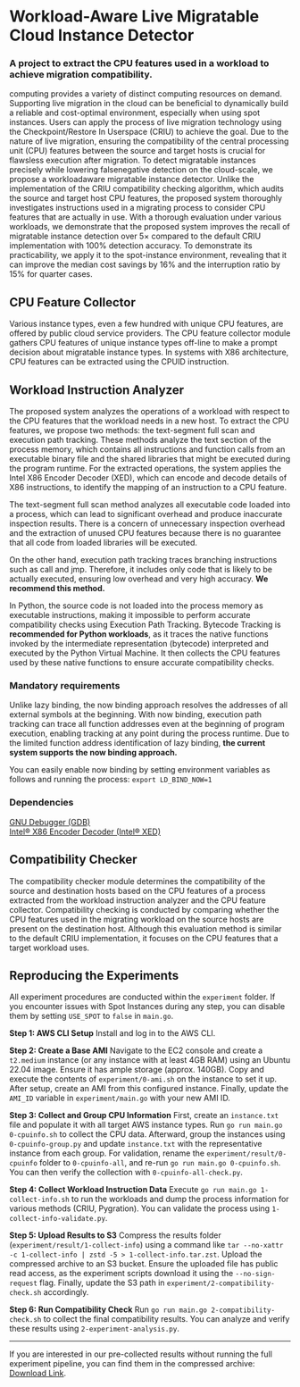 # Workload-Aware Live Migratable Cloud Instance Detector

### A project to extract the CPU features used in a workload to achieve migration compatibility.

computing provides a variety of distinct computing resources on demand. Supporting live migration in the cloud can be beneficial to dynamically build a reliable and cost-optimal environment, especially when using spot instances. Users can apply the process of live migration technology using the Checkpoint/Restore In Userspace (CRIU) to achieve the goal. Due to the nature of live migration, ensuring the compatibility of the central processing unit (CPU) features between the source and target hosts is crucial for flawsless execution after migration. To detect migratable instances precisely while lowering falsenegative detection on the cloud-scale, we propose a workloadaware migratable instance detector. Unlike the implementation of the CRIU compatibility checking algorithm, which audits the source and target host CPU features, the proposed system thoroughly investigates instructions used in a migrating process to consider CPU features that are actually in use. With a thorough evaluation under various workloads, we demonstrate that the proposed system improves the recall of migratable instance detection over 5× compared to the default CRIU implementation with 100% detection accuracy. To demonstrate its practicability, we apply it to the spot-instance environment, revealing that it can improve the median cost savings by 16% and the interruption ratio by 15% for quarter cases.

## CPU Feature Collector

Various instance types, even a few hundred with unique CPU features, are offered by public cloud service providers. The CPU feature collector module gathers CPU features of unique instance types off-line to make a prompt decision about migratable instance types. In systems with X86 architecture, CPU features can be extracted using the CPUID instruction. 

## Workload Instruction Analyzer

The proposed system analyzes the operations of a workload with respect to the CPU features that the workload needs in a new host. To extract the CPU features, we propose two methods: the text-segment full scan and execution path tracking. These methods analyze the text section of the process memory, which contains all instructions and function calls from an executable binary file and the shared libraries that might be executed during the program runtime. For the extracted operations, the system applies the Intel X86 Encoder Decoder (XED), which can encode and decode details of X86 instructions, to identify the mapping of an instruction to a CPU feature.

The text-segment full scan method analyzes all executable code loaded into a process, which can lead to significant overhead and produce inaccurate inspection results. There is a concern of unnecessary inspection overhead and the extraction of unused CPU features because there is no guarantee that all code from loaded libraries will be executed.

On the other hand, execution path tracking traces branching instructions such as call and jmp. Therefore, it includes only code that is likely to be actually executed, ensuring low overhead and very high accuracy. **We recommend this method.**

In Python, the source code is not loaded into the process memory as executable instructions, making it impossible to perform accurate compatibility checks using Execution Path Tracking. Bytecode Tracking is **recommended for Python workloads**, as it traces the native functions invoked by the intermediate representation (bytecode) interpreted and executed by the Python Virtual Machine. It then collects the CPU features used by these native functions to ensure accurate compatibility checks.

### Mandatory requirements

Unlike lazy binding, the now binding approach resolves the addresses of all external symbols at the beginning. With now binding, execution path tracking can trace all function addresses even at the beginning of program execution, enabling tracking at any point during the process runtime. Due to the limited function address identification of lazy binding, **the current system supports the now binding approach.**

You can easily enable now binding by setting environment variables as follows and running the process: ```export LD_BIND_NOW=1```

### Dependencies

[GNU Debugger (GDB)](https://www.sourceware.org/gdb/)  
[Intel® X86 Encoder Decoder (Intel® XED)](https://github.com/intelxed/xed)

## Compatibility Checker

The compatibility checker module determines the compatibility of the source and destination hosts based on the CPU features of a process extracted from the workload instruction analyzer and the CPU feature collector. Compatibility checking is conducted by comparing whether the CPU features used in the migrating workload on the source hosts are present on the destination host. Although this evaluation method is similar to the default CRIU implementation, it focuses on the CPU features that a target workload uses.

## Reproducing the Experiments

All experiment procedures are conducted within the `experiment` folder. If you encounter issues with Spot Instances during any step, you can disable them by setting `USE_SPOT` to `false` in `main.go`.

**Step 1: AWS CLI Setup** Install and log in to the AWS CLI.

**Step 2: Create a Base AMI** Navigate to the EC2 console and create a `t2.medium` instance (or any instance with at least 4GB RAM) using an Ubuntu 22.04 image. Ensure it has ample storage (approx. 140GB). Copy and execute the contents of `experiment/0-ami.sh` on the instance to set it up. After setup, create an AMI from this configured instance. Finally, update the `AMI_ID` variable in `experiment/main.go` with your new AMI ID.

**Step 3: Collect and Group CPU Information** First, create an `instance.txt` file and populate it with all target AWS instance types. Run `go run main.go 0-cpuinfo.sh` to collect the CPU data. Afterward, group the instances using `0-cpuinfo-group.py` and update `instance.txt` with the representative instance from each group. For validation, rename the `experiment/result/0-cpuinfo` folder to `0-cpuinfo-all`, and re-run `go run main.go 0-cpuinfo.sh`. You can then verify the collection with `0-cpuinfo-all-check.py`.

**Step 4: Collect Workload Instruction Data** Execute `go run main.go 1-collect-info.sh` to run the workloads and dump the process information for various methods (CRIU, Pygration). You can validate the process using `1-collect-info-validate.py`.

**Step 5: Upload Results to S3** Compress the results folder (`experiment/result/1-collect-info`) using a command like `tar --no-xattr -c 1-collect-info | zstd -5 > 1-collect-info.tar.zst`. Upload the compressed archive to an S3 bucket. Ensure the uploaded file has public read access, as the experiment scripts download it using the `--no-sign-request` flag. Finally, update the S3 path in `experiment/2-compatibility-check.sh` accordingly.

**Step 6: Run Compatibility Check** Run `go run main.go 2-compatibility-check.sh` to collect the final compatibility results. You can analyze and verify these results using `2-experiment-analysis.py`.

---

If you are interested in our pre-collected results without running the full experiment pipeline, you can find them in the compressed archive: [Download Link](https://example.com).